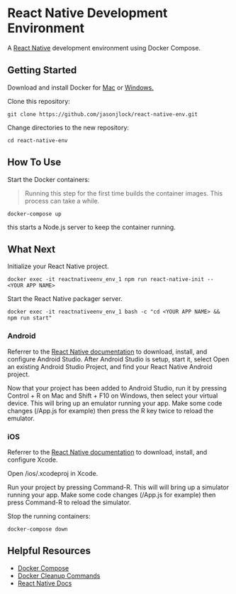 # React Native Development Environment

A [React Native](https://facebook.github.io/react-native/) development environment using Docker Compose.

## Getting Started

Download and install Docker for [Mac](https://www.docker.com/docker-mac) or [Windows.](https://www.docker.com/docker-windows)

Clone this repository:

```
git clone https://github.com/jasonjlock/react-native-env.git
```

Change directories to the new repository:

```
cd react-native-env
```

## How To Use

Start the Docker containers:

> Running this step for the first time builds the container images.
> This process can take a while.

```
docker-compose up
```

this starts a Node.js server to keep the container running.

## What Next

Initialize your React Native project.

```
docker exec -it reactnativeenv_env_1 npm run react-native-init -- <YOUR APP NAME>
```

Start the React Native packager server.

```
docker exec -it reactnativeenv_env_1 bash -c "cd <YOUR APP NAME> && npm run start"
```

### Android

Referrer to the [React Native documentation](https://facebook.github.io/react-native/docs/getting-started.html) to download, install, and configure Android Studio.
After Android Studio is setup, start it, select Open an existing Android Studio Project, and find your React Native Android project.

Now that your project has been added to Android Studio, run it by pressing Control + R on Mac and Shift + F10 on Windows, then select your virtual device. This will bring up an emulator running your app. Make some code changes (<YOUR APP NAME>/App.js for example) then press the R key twice to reload the emulator.

### iOS

Referrer to the [React Native documentation](https://facebook.github.io/react-native/docs/getting-started.html) to download, install, and configure Xcode.

Open <YOUR APP NAME>/ios/<YOUR APP NAME>.xcodeproj in Xcode.

Run your project by pressing Command-R. This will will bring up a simulator running your app. Make some code changes (<YOUR APP NAME>/App.js for example) then press Command-R to reload the simulator.


Stop the running containers:
```
docker-compose down
```

## Helpful Resources

* [Docker Compose](https://docs.docker.com/compose/reference/)
* [Docker Cleanup Commands](https://www.digitalocean.com/community/tutorials/how-to-remove-docker-images-containers-and-volumes)
* [React Native Docs](https://facebook.github.io/react-native/docs/getting-started.html)
